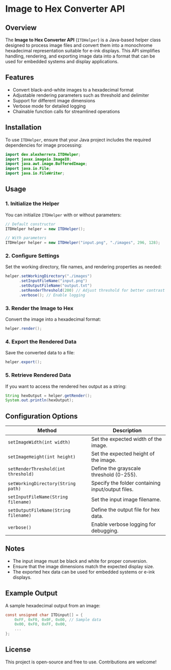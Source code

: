 # Image to Hex Converter API

## Overview
The **Image to Hex Converter API** (`ITDHelper`) is a Java-based helper class designed to process image files and convert them into a monochrome hexadecimal representation suitable for e-ink displays. This API simplifies handling, rendering, and exporting image data into a format that can be used for embedded systems and display applications.

## Features
- Convert black-and-white images to a hexadecimal format
- Adjustable rendering parameters such as threshold and delimiter
- Support for different image dimensions
- Verbose mode for detailed logging
- Chainable function calls for streamlined operations

## Installation
To use `ITDHelper`, ensure that your Java project includes the required dependencies for image processing:

```java
import dev.alexherrera.ITDHelper;
import javax.imageio.ImageIO;
import java.awt.image.BufferedImage;
import java.io.File;
import java.io.FileWriter;
```

## Usage

### 1. Initialize the Helper
You can initialize `ITDHelper` with or without parameters:

```java
// Default constructor
ITDHelper helper = new ITDHelper();

// With parameters
ITDHelper helper = new ITDHelper("input.png", "./images", 296, 128);
```

### 2. Configure Settings
Set the working directory, file names, and rendering properties as needed:

```java
helper.setWorkingDirectory("./images")
      .setInputFileName("input.png")
      .setOutputFileName("output.txt")
      .setRenderThreshold(200) // Adjust threshold for better contrast
      .verbose(); // Enable logging
```

### 3. Render the Image to Hex
Convert the image into a hexadecimal format:

```java
helper.render();
```

### 4. Export the Rendered Data
Save the converted data to a file:

```java
helper.export();
```

### 5. Retrieve Rendered Data
If you want to access the rendered hex output as a string:

```java
String hexOutput = helper.getRender();
System.out.println(hexOutput);
```

## Configuration Options
| Method | Description |
|--------|-------------|
| `setImageWidth(int width)` | Set the expected width of the image. |
| `setImageHeight(int height)` | Set the expected height of the image. |
| `setRenderThreshold(int threshold)` | Define the grayscale threshold (0-255). |
| `setWorkingDirectory(String path)` | Specify the folder containing input/output files. |
| `setInputFileName(String filename)` | Set the input image filename. |
| `setOutputFileName(String filename)` | Define the output file for hex data. |
| `verbose()` | Enable verbose logging for debugging. |

## Notes
- The input image must be black and white for proper conversion.
- Ensure that the image dimensions match the expected display size.
- The exported hex data can be used for embedded systems or e-ink displays.

## Example Output
A sample hexadecimal output from an image:

```c
const unsigned char ITDinput[] = {
    0xFF, 0xF0, 0x0F, 0x00, // Sample data
    0x00, 0xF0, 0xFF, 0x00,
    ...
};
```

## License
This project is open-source and free to use. Contributions are welcome!


